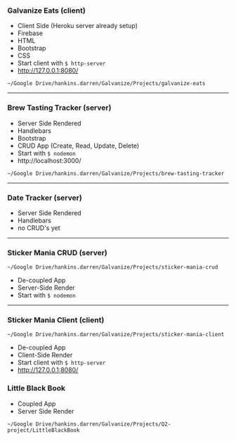 ### Galvanize Eats (client)

- Client Side (Heroku server already setup)
- Firebase
- HTML
- Bootstrap
- CSS
- Start client with `$ http-server`
- http://127.0.0.1:8080/

`~/Google Drive/hankins.darren/Galvanize/Projects/galvanize-eats`

---

### Brew Tasting Tracker (server)

- Server Side Rendered
- Handlebars
- Bootstrap
- CRUD App (Create, Read, Update, Delete)
- Start with `$ nodemon`
- http://localhost:3000/

`~/Google Drive/hankins.darren/Galvanize/Projects/brew-tasting-tracker`

---

### Date Tracker (server)

- Server Side Rendered
- Handlebars
- no CRUD's yet

---

### Sticker Mania CRUD (server)

`~/Google Drive/hankins.darren/Galvanize/Projects/sticker-mania-crud`

- De-coupled App
- Server-Side Render
- Start with `$ nodemon`

---

### Sticker Mania Client (client)

`~/Google Drive/hankins.darren/Galvanize/Projects/sticker-mania-client`

- De-coupled App
- Client-Side Render
- Start client with `$ http-server`
- http://127.0.0.1:8080/

### Little Black Book

- Coupled App
- Server Side Render

`~/Google Drive/hankins.darren/Galvanize/Projects/Q2-project/LittleBlackBook`
